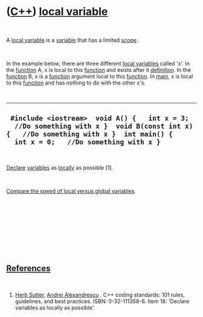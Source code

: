 
 

 

 

 

 

([C++](Cpp.md)) [local variable](CppLocal.md)
===============================================

 

A [local variable](CppLocal.md) is a [variable](CppVariable.md) that
has a limited [scope](CppScope.md).

 

In the example below, there are three different [local
variables](CppLocal.md) called 'x'. In the [function](CppFunction.md)
A, x is local to this [function](CppFunction.md) and exists after it
[definition](CppDefinition.md). In the [function](CppFunction.md) B, x
is a [function](CppFunction.md) argument local to this
[function](CppFunction.md). In [main](CppMain.md), x is local to this
[function](CppFunction.md) and has nothing to do with the other x's.

 

  ---------------------------------------------------------------------------------------------------------------------------------------------------------------------------------
  ` #include <iostream>  void A() {   int x = 3;   //Do something with x }  void B(const int x) {   //Do something with x }  int main() {   int x = 0;   //Do something with x }`
  ---------------------------------------------------------------------------------------------------------------------------------------------------------------------------------

 

[Declare](CppDeclaration.md) [variables](CppVariable.md) as
[locally](CppLocal.md) as possible \[1\].

 

[Compare the speed of local versus global
variables](CppLocalVersusGlobal.md).

 

 

 

 

 

[References](CppReferences.md)
-------------------------------

 

1.  [Herb Sutter](CppHerbSutter.md), [Andrei
    Alexandrescu](CppAndreiAlexandrescu.md) . C++ coding standards: 101
    rules, guidelines, and best practices. ISBN: 0-32-111358-6. Item 18:
    'Declare variables as locally as possible'.

 

 

 

 

 

 

